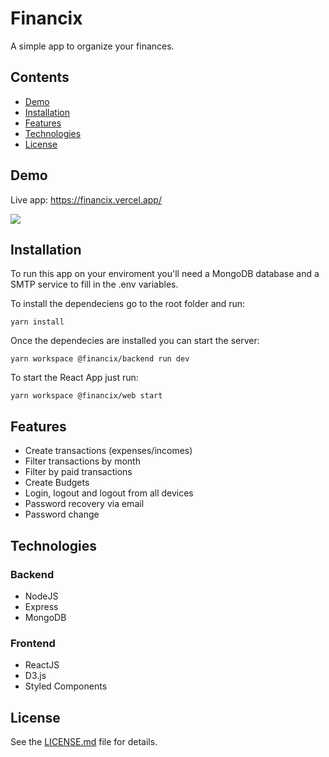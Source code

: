 # Financix

A simple app to organize your finances.

## Contents

- [Demo](#Demo)
- [Installation](#Installation)
- [Features](#Features)
- [Technologies](#Technologies)
- [License](#License)

## Demo

Live app: https://financix.vercel.app/

![](https://i.imgur.com/cKQL3PE.gif)

## Installation

To run this app on your enviroment you'll need a MongoDB database and a SMTP service to fill in the .env variables.

To install the dependeciens go to the root folder and run:

```
yarn install
```

Once the dependecies are installed you can start the server:

```
yarn workspace @financix/backend run dev
```

To start the React App just run:

```
yarn workspace @financix/web start
```

## Features

- Create transactions (expenses/incomes)
- Filter transactions by month
- Filter by paid transactions
- Create Budgets
- Login, logout and logout from all devices
- Password recovery via email
- Password change

## Technologies

### Backend

- NodeJS
- Express
- MongoDB

### Frontend

- ReactJS
- D3.js
- Styled Components

## License

See the [LICENSE.md](LICENSE) file for details.
